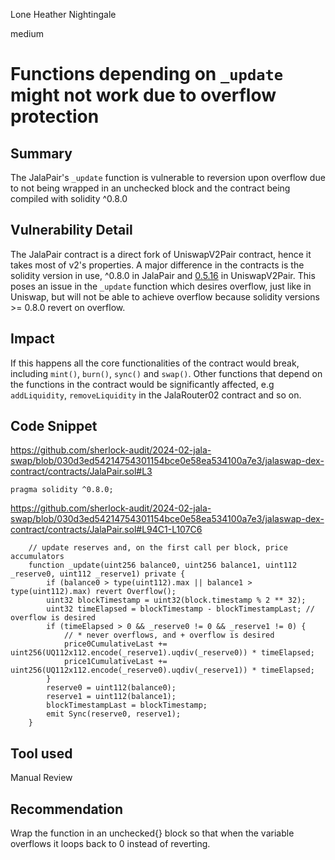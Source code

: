 Lone Heather Nightingale

medium

# Functions depending on `_update` might not work due to overflow protection

## Summary
The JalaPair's `_update` function is vulnerable to reversion upon overflow due to not being wrapped in an unchecked block and the contract being compiled with solidity ^0.8.0

## Vulnerability Detail

The JalaPair contract is a direct fork of UniswapV2Pair contract, hence it takes most of v2's properties. A major difference in the contracts is the solidity version in use, ^0.8.0 in JalaPair and [0.5.16](https://github.com/Uniswap/v2-core/blob/ee547b17853e71ed4e0101ccfd52e70d5acded58/contracts/UniswapV2Pair.sol#L1C18-L1C24) in UniswapV2Pair. This poses an issue in the `_update` function which desires overflow, just like in Uniswap, but will not be able to achieve overflow because solidity versions >= 0.8.0 revert on overflow. 

## Impact

If this happens all the core functionalities of the contract would break, including `mint()`, `burn()`, `sync()` and `swap()`. Other functions that depend on the functions in the contract would be significantly affected, e.g `addLiquidity`, `removeLiquidity` in the JalaRouter02 contract and so on.

## Code Snippet

https://github.com/sherlock-audit/2024-02-jala-swap/blob/030d3ed54214754301154bce0e58ea534100a7e3/jalaswap-dex-contract/contracts/JalaPair.sol#L3

```solidity
pragma solidity ^0.8.0;
```

https://github.com/sherlock-audit/2024-02-jala-swap/blob/030d3ed54214754301154bce0e58ea534100a7e3/jalaswap-dex-contract/contracts/JalaPair.sol#L94C1-L107C6

```solidity
    // update reserves and, on the first call per block, price accumulators
    function _update(uint256 balance0, uint256 balance1, uint112 _reserve0, uint112 _reserve1) private {
        if (balance0 > type(uint112).max || balance1 > type(uint112).max) revert Overflow();
        uint32 blockTimestamp = uint32(block.timestamp % 2 ** 32);
        uint32 timeElapsed = blockTimestamp - blockTimestampLast; // overflow is desired
        if (timeElapsed > 0 && _reserve0 != 0 && _reserve1 != 0) {
            // * never overflows, and + overflow is desired
            price0CumulativeLast += uint256(UQ112x112.encode(_reserve1).uqdiv(_reserve0)) * timeElapsed;
            price1CumulativeLast += uint256(UQ112x112.encode(_reserve0).uqdiv(_reserve1)) * timeElapsed;
        }
        reserve0 = uint112(balance0);
        reserve1 = uint112(balance1);
        blockTimestampLast = blockTimestamp;
        emit Sync(reserve0, reserve1);
    }

```

## Tool used

Manual Review

## Recommendation
Wrap the function in an unchecked{} block so that when the variable overflows it loops back to 0 instead of reverting.